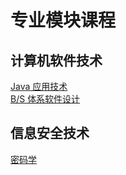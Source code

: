 # 专业模块课程

## 计算机软件技术

[Java 应用技术](./java_application/index.md)<br/>
[B/S 体系软件设计](./BS_software_design/index.md)

## 信息安全技术

[密码学](./cryptography/index.md)